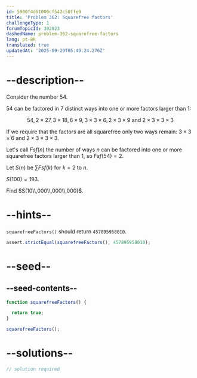 ```yaml
---
id: 5900f4d61000cf542c50ffe9
title: 'Problem 362: Squarefree factors'
challengeType: 1
forumTopicId: 302023
dashedName: problem-362-squarefree-factors
lang: pt-BR
translated: true
updatedAt: '2025-09-29T05:49:24.276Z'
---
```


# --description--

Consider the number 54.

54 can be factored in 7 distinct ways into one or more factors larger than 1:

$$54, 2 × 27, 3 × 18, 6 × 9, 3 × 3 × 6, 2 × 3 × 9 \text{ and } 2 × 3 × 3 × 3$$

If we require that the factors are all squarefree only two ways remain: $3 × 3 × 6$ and $2 × 3 × 3 × 3$.

Let's call $Fsf(n)$ the number of ways $n$ can be factored into one or more squarefree factors larger than 1, so $Fsf(54) = 2$.

Let $S(n)$ be $\sum Fsf(k)$ for $k = 2$ to $n$.

$S(100) = 193$.

Find $S(10\\,000\\,000\\,000)$.

# --hints--

`squarefreeFactors()` should return `457895958010`.

```js
assert.strictEqual(squarefreeFactors(), 457895958010);
```

# --seed--

## --seed-contents--

```js
function squarefreeFactors() {

  return true;
}

squarefreeFactors();
```

# --solutions--

```js
// solution required
```
